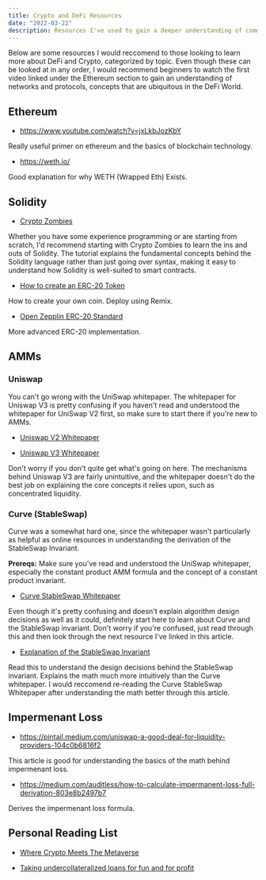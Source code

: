 ```yaml
---
title: Crypto and DeFi Resources
date: "2022-03-22"
description: Resources I've used to gain a deeper understanding of common DeFi tools and technologies.
---
```


Below are some resources I would reccomend to those looking to learn more about DeFi and Crypto, categorized by topic. Even though these can be looked at in any order, I would recommend beginners to watch the first video linked under the Ethereum section to gain an understanding of networks and protocols, concepts that are ubiquitous in the DeFi World.

## Ethereum

- https://www.youtube.com/watch?v=jxLkbJozKbY

Really useful primer on ethereum and the basics of blockchain technology.

- https://weth.io/

Good explanation for why WETH (Wrapped Eth) Exists.

## Solidity

- [Crypto Zombies](https://cryptozombies.io/)

Whether you have some experience programming or are starting from scratch, I'd recommend starting with Crypto Zombies to learn the ins and outs of Solidity. The tutorial explains the fundamental concepts behind the Solidity language rather than just going over syntax, making it easy to understand how Solidity is well-suited to smart contracts.

- [How to create an ERC-20 Token](https://ethereum.org/en/developers/tutorials/understand-the-erc-20-token-smart-contract/)

How to create your own coin. Deploy using Remix.

- [Open Zepplin ERC-20 Standard](https://github.com/OpenZeppelin/openzeppelin-contracts/tree/master/contracts/token/ERC20)

More advanced ERC-20 implementation.

## AMMs

### Uniswap

You can't go wrong with the UniSwap whitepaper. The whitepaper for Uniswap V3 is pretty confusing if you haven't read and understood the whitepaper for UniSwap V2 first, so make sure to start there if you're new to AMMs.

- [Uniswap V2 Whitepaper](https://uniswap.org/whitepaper.pdf)

- [Uniswap V3 Whitepaper](https://uniswap.org/whitepaper-v3.pdf)

Don't worry if you don't quite get what's going on here. The mechanisms behind Uniswap V3 are fairly unintuitive, and the whitepaper doesn't do the best job on explaining the core concepts it relies upon, such as concentrated liquidity.

### Curve (StableSwap)

Curve was a somewhat hard one, since the whitepaper wasn't particularly as helpful as online resources in understanding the derivation of the StableSwap Invariant.

**Prereqs:** Make sure you've read and understood the UniSwap whitepaper, especially the constant product AMM formula and the concept of a constant product invariant.

- [Curve StableSwap Whitepaper](https://curve.fi/files/stableswap-paper.pdf)

Even though it's pretty confusing and doesn't explain algorithm design decisions as well as it could, definitely start here to learn about Curve and the StableSwap invariant. Don't worry if you're confused, just read through this and then look through the next resource I've linked in this article.

- [Explanation of the StableSwap Invariant](https://miguelmota.com/blog/understanding-stableswap-curve/)

Read this to understand the design decisions behind the StableSwap invariant. Explains the math much more intuitively than the Curve whitepaper. I would reccomend re-reading the Curve StableSwap Whitepaper after understanding the math better through this article.

## Impermenant Loss

- https://pintail.medium.com/uniswap-a-good-deal-for-liquidity-providers-104c0b6816f2

This article is good for understanding the basics of the math behind impermenant loss.

- https://medium.com/auditless/how-to-calculate-impermanent-loss-full-derivation-803e8b2497b7

Derives the impermenant loss formula.

## Personal Reading List

- [Where Crypto Meets The Metaverse](https://metaversed.net/into-the-void)

- [Taking undercollateralized loans for fun and for profit](https://samczsun.com/taking-undercollateralized-loans-for-fun-and-for-profit/)
